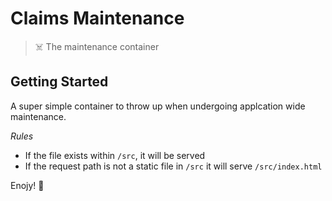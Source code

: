 # Claims Maintenance

> ☠️ The maintenance container


## Getting Started

A super simple container to throw up when undergoing applcation wide maintenance.

_Rules_

- If the file exists within `/src`, it will be served
- If the request path is not a static file in `/src` it will serve `/src/index.html`

Enojy! 🍺
